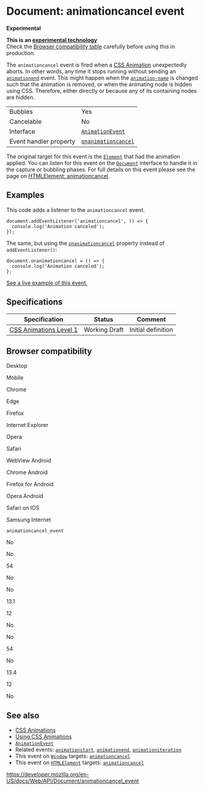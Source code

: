 # Document: animationcancel event

**Experimental**

**This is an [experimental technology](https://developer.mozilla.org/en-US/docs/MDN/Guidelines/Conventions_definitions#experimental)**  
Check the [Browser compatibility table](#browser_compatibility) carefully before using this in production.

The `animationcancel` event is fired when a [CSS Animation](https://developer.mozilla.org/en-US/docs/Web/CSS/CSS_Animations) unexpectedly aborts. In other words, any time it stops running without sending an [`animationend`](animationend_event) event. This might happen when the [`animation-name`](https://developer.mozilla.org/en-US/docs/Web/CSS/animation-name) is changed such that the animation is removed, or when the animating node is hidden using CSS. Therefore, either directly or because any of its containing nodes are hidden.

<table><tbody><tr class="odd"><td>Bubbles</td><td>Yes</td></tr><tr class="even"><td>Cancelable</td><td>No</td></tr><tr class="odd"><td>Interface</td><td><a href="../animationevent"><code>AnimationEvent</code></a></td></tr><tr class="even"><td>Event handler property</td><td><a href="../globaleventhandlers/onanimationcancel"><code>onanimationcancel</code></a></td></tr></tbody></table>

The original target for this event is the [`Element`](../element) that had the animation applied. You can listen for this event on the [`Document`](../document) interface to handle it in the capture or bubbling phases. For full details on this event please see the page on [HTMLElement: animationcancel](../htmlelement/animationcancel_event).

## Examples

This code adds a listener to the `animationcancel` event.

    document.addEventListener('animationcancel', () => {
      console.log('Animation canceled');
    });

The same, but using the [`onanimationcancel`](../globaleventhandlers/onanimationcancel) property instead of `addEventListener()`:

    document.onanimationcancel = () => {
      console.log('Animation canceled');
    };

[See a live example of this event.](../htmlelement/animationcancel_event#live_example)

## Specifications

<table><thead><tr class="header"><th>Specification</th><th>Status</th><th>Comment</th></tr></thead><tbody><tr class="odd"><td><a href="https://drafts.csswg.org/css-animations-1/#eventdef-animationevent-animationcancel">CSS Animations Level 1</a></td><td><span class="spec-wd">Working Draft</span></td><td>Initial definition</td></tr></tbody></table>

## Browser compatibility

Desktop

Mobile

Chrome

Edge

Firefox

Internet Explorer

Opera

Safari

WebView Android

Chrome Android

Firefox for Android

Opera Android

Safari on IOS

Samsung Internet

`animationcancel_event`

No

No

54

No

No

13.1

12

No

No

54

No

13.4

12

No

## See also

- [CSS Animations](https://developer.mozilla.org/en-US/docs/Web/CSS/CSS_Animations)
- [Using CSS Animations](https://developer.mozilla.org/en-US/docs/Web/CSS/CSS_Animations/Using_CSS_animations)
- [`AnimationEvent`](../animationevent)
- Related events: [`animationstart`](animationstart_event), [`animationend`](animationend_event), [`animationiteration`](animationiteration_event)
- This event on [`Window`](../window) targets: [`animationcancel`](../window/animationcancel_event)
- This event on [`HTMLElement`](../htmlelement) targets: [`animationcancel`](../htmlelement/animationcancel_event)

<a href="https://developer.mozilla.org/en-US/docs/Web/API/Document/animationcancel_event" class="_attribution-link">https://developer.mozilla.org/en-US/docs/Web/API/Document/animationcancel_event</a>
